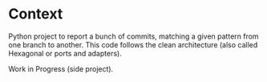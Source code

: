 # Context
Python project to report a bunch of commits, matching a given pattern from one branch to another.
This code follows the clean architecture (also called Hexagonal or ports and adapters).

Work in Progress (side project).
